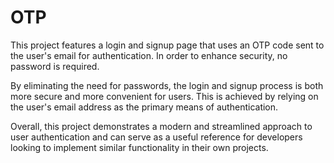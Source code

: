# OTP

This project features a login and signup page that uses an OTP code sent to the user's email for authentication. In order to enhance security, no password is required.

By eliminating the need for passwords, the login and signup process is both more secure and more convenient for users. This is achieved by relying on the user's email address as the primary means of authentication.

Overall, this project demonstrates a modern and streamlined approach to user authentication and can serve as a useful reference for developers looking to implement similar functionality in their own projects.
